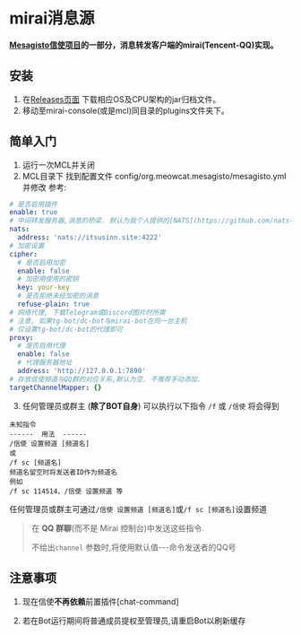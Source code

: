 # mirai消息源
**[Mesagisto信使项目](https://github.com/MeowCat-Studio/mesagisto)的一部分，消息转发客户端的mirai(Tencent-QQ)实现。**

## 安装
  1. 在[Releases页面](https://github.com/MeowCat-Studio/mirai-message-source/releases) 下载相应OS及CPU架构的jar归档文件。
  2. 移动至mirai-console(或是mcl)同目录的plugins文件夹下。
## 简单入门
  1. 运行一次MCL并关闭
  2. MCL目录下 找到配置文件 config/org.meowcat.mesagisto/mesagisto.yml 并修改
  参考:
  ```yaml
  # 是否启用插件
  enable: true
  # 中间转发服务器,消息的桥梁. 默认为我个人提供的[NATS](https://github.com/nats-io/nats-server)服务器
  nats:
    address: 'nats://itsusinn.site:4222'
  # 加密设置
  cipher:
    # 是否启用加密
    enable: false
    # 加密用使用的密钥
    key: your-key
    # 是否拒绝未经加密的消息
    refuse-plain: true
  # 网络代理, 下载Telegram或Discord图片时所需
  # 注意, 如果tg-bot/dc-bot与mirai-bot在同一台主机
  # 仅设置tg-bot/dc-bot的代理即可
  proxy:
    # 是否启用代理
    enable: false
    # 代理服务器地址
    address: 'http://127.0.0.1:7890'
  # 存放信使频道与QQ群的对应关系,默认为空. 不推荐手动添加.
  targetChannelMapper: {}
  ```
  3. 任何管理员或群主 (**除了BOT自身**) 可以执行以下指令 `/f` 或 `/信使` 将会得到
  ```
  未知指令
  ------  用法  ------
  /信使 设置频道 [频道名]
  或
  /f sc [频道名]
  频道名留空时将发送者ID作为频道名
  例如
  /f sc 114514、/信使 设置频道 等
  ```
  任何管理员或群主可通过`/信使 设置频道 [频道名]`或`/f sc [频道名]`设置频道

  > 在 **QQ 群聊**(而不是 Mirai 控制台)中发送这些指令.
  >
  > 不给出`channel` 参数时,将使用默认值---命令发送者的QQ号
## 注意事项
  1. 现在信使**不再依赖**前置插件[chat-command]

  2. 若在Bot运行期间将普通成员提权至管理员,请重启Bot以刷新缓存

